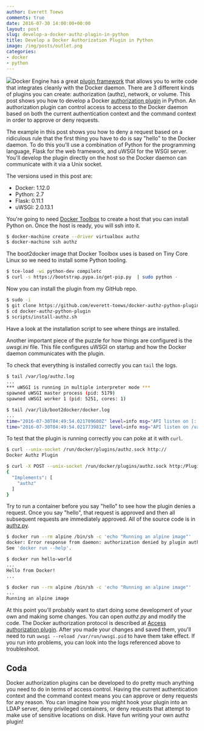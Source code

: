 ```yaml
---
author: Everett Toews
comments: true
date: 2016-07-30 14:00:00+00:00
layout: post
slug: develop-a-docker-authz-plugin-in-python
title: Develop a Docker Authorization Plugin in Python
image: /img/posts/outlet.png
categories:
- docker
- python
---
```


<img class="img-right" src="{{ page.image }}"/>Docker Engine has a great [plugin framework](https://docs.docker.com/engine/extend/plugin_api/) that allows you to write code that integrates cleanly with the Docker daemon. There are 3 different kinds of plugins you can create: authorization (authz), network, or volume. This post shows you how to develop a Docker [authorization plugin](https://docs.docker.com/engine/extend/plugins_authorization/) in Python. An authorization plugin can control access to access to the Docker daemon based on both the current authentication context and the command context in order to approve or deny requests.

<!--more-->

The example in this post shows you how to deny a request based on a ridiculous rule that the first thing you have to do is say "hello" to the Docker daemon. To do this you'll use a combination of Python for the programming language, Flask for the web framework, and uWSGI for the WSGI server. You'll develop the plugin directly on the host so the Docker daemon can communicate with it via a Unix socket.

The versions used in this post are:

* Docker: 1.12.0
* Python: 2.7
* Flask: 0.11.1
* uWSGI: 2.0.13.1

You're going to need [Docker Toolbox](https://www.docker.com/products/docker-toolbox) to create a host that you can install Python on. Once the host is ready, you will ssh into it.

```bash
$ docker-machine create --driver virtualbox authz
$ docker-machine ssh authz
```

The boot2docker image that Docker Toolbox uses is based on Tiny Core Linux so we need to install some Python tooling.

```bash
$ tce-load -wi python-dev compiletc
$ curl -s https://bootstrap.pypa.io/get-pip.py  | sudo python -
```

Now you can install the plugin from my GitHub repo.

```bash
$ sudo -i
$ git clone https://github.com/everett-toews/docker-authz-python-plugin.git
$ cd docker-authz-python-plugin
$ scripts/install-authz.sh
```

Have a look at the installation script to see where things are installed.

<script src="http://gist-it.appspot.com/github/everett-toews/docker-authz-plugin/blob/master/scripts/install-authz.sh"></script>

Another important piece of the puzzle for how things are configured is the _uwsgi.ini_ file. This file configures uWSGI on startup and how the Docker daemon communicates with the plugin.

<script src="http://gist-it.appspot.com/github/everett-toews/docker-authz-plugin/blob/master/uwsgi.ini"></script>

To check that everything is installed correctly you can `tail` the logs.

```bash
$ tail /var/log/authz.log
...
*** uWSGI is running in multiple interpreter mode ***
spawned uWSGI master process (pid: 5179)
spawned uWSGI worker 1 (pid: 5251, cores: 1)

$ tail /var/lib/boot2docker/docker.log
...
time="2016-07-30T04:49:54.021709600Z" level=info msg="API listen on [::]:2376"
time="2016-07-30T04:49:54.021773981Z" level=info msg="API listen on /var/run/docker.sock"
```

To test that the plugin is running correctly you can poke at it with `curl`.

```bash
$ curl --unix-socket /run/docker/plugins/authz.sock http://
Docker Authz Plugin

$ curl -X POST --unix-socket /run/docker/plugins/authz.sock http:/Plugin.Activate
{
  "Implements": [
    "authz"
  ]
}
```

Try to run a container before you say "hello" to see how the plugin denies a request. Once you say "hello", that request is approved and then all subsequent requests are immediately approved. All of the source code is in [authz.py](https://github.com/everett-toews/docker-authz-plugin/blob/master/authz.py).

```bash
$ docker run --rm alpine /bin/sh -c 'echo "Running an alpine image"'
docker: Error response from daemon: authorization denied by plugin authz: The request authorization failed. You must say hello first.
See 'docker run --help'.

$ docker run hello-world
...
Hello from Docker!
...

$ docker run --rm alpine /bin/sh -c 'echo "Running an alpine image"'
...
Running an alpine image
```

At this point you'll probably want to start doing some development of your own and making some changes. You can open _authz.py_ and modify the code. The Docker authorization protocol is described at [Access authorization plugin](https://docs.docker.com/engine/extend/plugins_authorization/). After you made your changes and saved them, you'll need to run `uwsgi --reload /var/run/uwsgi.pid` to have them take effect. If you run into problems, you can look into the logs referenced above to troubleshoot.

## Coda

Docker authorization plugins can be developed to do pretty much anything you need to do in terms of access control. Having the current authentication context and the command context means you can approve or deny requests for any reason. You can imagine how you might hook your plugin into an LDAP server, deny privileged containers, or deny requests that attempt to make use of sensitive locations on disk. Have fun writing your own authz plugin!
